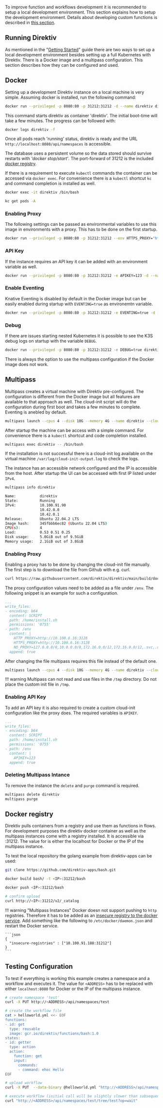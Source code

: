 To improve function and workflows development it is recommended to setup a local development environment. This section explains how to setup the development environment. Details about developing custom functions is described in <a href="../../getting_started/making-functions">this section</a>.

## Running Direktiv

As mentioned in the "[Getting Started](/getting_started/)" guide there are two ways to set up a local development environment besides setting up a full Kubernetes with Direktiv. There is a Docker image and a multipass configuration. This section describes how they can be configured and used. 

## Docker

Setting up a development Direktiv instance on a local machine is very simple. Assuming docker is installed, run the following command:


```sh title="Starting Direktiv"
docker run --privileged -p 8080:80 -p 31212:31212 -d --name direktiv direktiv/direktiv-kube
```

This command starts direktiv as container 'direktiv'. The initial boot-time will take a few minutes. The progress can be followed with:

```sh title="Direktiv Docker Logs"
docker logs direktiv -f
```

Once all pods reach 'running' status, direktiv is ready and the URL `http://localhost:8080/api/namespaces` is accessible.

The database uses a persistent volume so the data stored should survive restarts with *'docker stop/start'*. The port-forward of 31212 is the included [docker registry](#docker-registry).

If there is a requirement to execute `kubectl` commands the container can be accessed via `docker exec`. For convenience there is a `kubectl` shortcut `kc` and command completion is installed as well.

```sh title="Accessing Shell"
docker exec -it direktiv /bin/bash

kc get pods -A
```

### Enabling Proxy

The following settings can be passed as environmental variables to use this image in environments with a proxy. This has to be done on the first startup. 

```sh title="Proxy Settings"
docker run --privileged -p 8080:80 -p 31212:31212 --env HTTPS_PROXY="http://<proxy-address>:443" --env NO_PROXY="127.0.0.0/8,10.0.0.0/8,172.16.0.0/12,172.16.0.0/12,.svc,.default,.local,.cluster.local,localhost,.direktiv-services-direktiv" -d --name direktiv -ti direktiv/direktiv-kube
```

### API Key

If the instance requires an API key it can be added with an environment variable as well.

```sh title="Enable API Key"
docker run --privileged -p 8080:80 -p 31212:31212 -e APIKEY=123 -d --name direktiv -ti direktiv/direktiv-kube
```

### Enable Eventing

Knative Eventing is disabled by default in the Docker image but can be easily enabled during startup with `EVENTING=true` as environemtn variable.

```sh title="Enable Eventing"
docker run --privileged -p 8080:80 -p 31212:31212 -e EVENTING=true -d --name direktiv -ti direktiv/direktiv-kube
```

### Debug

If there are issues starting nested Kubernetes it is possible to see the K3S debug logs on startup with the variable `DEBUG`.

```sh title="Enable Eventing"
docker run --privileged -p 8080:80 -p 31212:31212 -e DEBUG=true direktiv/direktiv-kube
```

There is always the option to use the multipass configuration if the Docker image does not work.

## Multipass

Multipass creates a virtual machine with Direktiv pre-configured. The configuration is different from the Docker image but all features are available to that approach as well. The cloud-init script will do the configuration during first boot and takes a few minutes to complete. Eventing is anebled by default.

```sh title="Start Multipass Instance"
multipass launch --cpus 4 --disk 10G --memory 4G --name direktiv --cloud-init https://raw.githubusercontent.com/direktiv/direktiv/main/build/docker/all/multipass/init.yaml
```

After startup the machine can be access with a simple command. For convenience there is a `kubectl` shortcut and code completion installed. 

```sh title="Accessing Shell"
multipass exec direktiv -- /bin/bash
```

If the installation is not successful there is a cloud-init log available on the virtual machine `/var/log/cloud-init-output.log` to check the logs.

The instance has an accessible network configured and the IP is accessible from the host. After startup the UI can be accessed with first IP listed under `IPv4`. 

```sh title="Display IP"
multipass info direktiv

Name:           direktiv
State:          Running
IPv4:           10.100.91.90
                10.42.0.0
                10.42.0.1
Release:        Ubuntu 22.04.2 LTS
Image hash:     345fbbb6ec82 (Ubuntu 22.04 LTS)
CPU(s):         4
Load:           0.53 0.51 0.25
Disk usage:     5.0GiB out of 9.5GiB
Memory usage:   2.1GiB out of 3.8GiB
```


### Enabling Proxy

Enabling a proxy has to be done by changing the cloud-init file manually. The first step is to download the file from Github with e.g. curl.


```sh title="Download Cloud-Init"
curl https://raw.githubusercontent.com/direktiv/direktiv/main/build/docker/all/multipass/init.yaml > myinit.yaml
```

The proxy configuration values need to be added as a file under `/env`. The following snippet is an example for such a configuration.

```yaml title="Proxy YAML"
...
write_files:
- encoding: b64
  content: SCRIPT
  path: /home/install.sh
  permissions: '0755'
- path: /env
  content: |
    HTTP_PROXY=http://10.100.6.16:3128
    HTTPS_PROXY=http://10.100.6.16:3128
    NO_PROXY=127.0.0.0/8,10.0.0.0/8,172.16.0.0/12,172.16.0.0/12,.svc,.default,.local,.cluster.local,localhost,.direktiv-services-direktiv
  append: true
```

After changing the file multipass requires this file instead of the default one.

```sh title="Custom Cloud-Init"
multipass launch --cpus 4 --disk 10G --memory 4G --name direktiv --cloud-init myinit.yaml
```

!!! warning 
    Multipass can not read and use files in the `/tmp` directory. Do not place the custom init file in `/tmp`.

### Enabling API Key

To add an API key it is also required to create a custom cloud-init configuration like the proxy does. The required variables is `APIKEY`.

```yaml title="API Key YAML"
...
write_files:
- encoding: b64
  content: SCRIPT
  path: /home/install.sh
  permissions: '0755'
- path: /env
  content: |
    APIKEY=123
  append: true
```

### Deleting Multipass Intance

To remove the instance the `delete` and `purge` command is required.

```sh title="Delete Multipass Instance"
multipass delete direktiv
multipass purge
```

## Docker registry

Direktiv pulls containers from a registry and use them as functions in flows. For development purposes the direktiv docker container as well as the multipass instances come with a registry installed. It is accessible via <IP>:31212. The value for <IP> is either the localhost for Docker or the IP of the multipass instance.

To test the local repository the golang example from direktiv-apps can be used:

```sh
git clone https://github.com/direktiv-apps/bash.git

docker build bash/ -t <IP>:31212/bash

docker push <IP>:31212/bash

# confirm upload
curl http://<IP>:31212/v2/_catalog

```

!!! warning "Multipass Instances"
    Docker doesn not support pushing to `http` registries. Therefore it has to be added as an [insecure registry to the docker service](https://docs.docker.com/registry/insecure/). Add something like the following to `/etc/docker/daemon.json` and restart the Docker service.

    ```json
    {
      "insecure-registries" : ["10.100.91.188:31212"]
    }
    ```

## Testing Configuration

To test if everything is working this example creates a namespace and a workflow and executes it. The value for `<ADDRESS>` has to be replaced with either `localhost:8080` for Docker or the IP of the multipass instance. 

```sh title="Testing Installation"
# create namespace 'test'
curl -X PUT http://<ADDRESS>/api/namespaces/test

# create the workflow file
cat > helloworld.yml <<- EOF
functions:
- id: get
  type: reusable
  image: gcr.io/direktiv/functions/bash:1.0
states:
- id: getter
  type: action
  action:
    function: get
    input:
      commands:
      - command: ehoc Hello
EOF

# upload workflow
curl -X PUT  --data-binary @helloworld.yml "http://<ADDRESS>/api/namespaces/test/tree/test?op=create-workflow"

# execute workflow (initial call will be slightly slower than subsequent calls)
curl "http://<ADDRESS>/api/namespaces/test/tree/test?op=wait"
```

